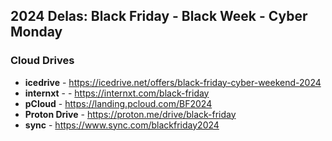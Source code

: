 ## 2024 Delas: Black Friday - Black Week - Cyber Monday

### Cloud Drives 
- **icedrive** - https://icedrive.net/offers/black-friday-cyber-weekend-2024
- **internxt** - - https://internxt.com/black-friday
- **pCloud** - https://landing.pcloud.com/BF2024
- **Proton Drive** - https://proton.me/drive/black-friday
- **sync** - https://www.sync.com/blackfriday2024


